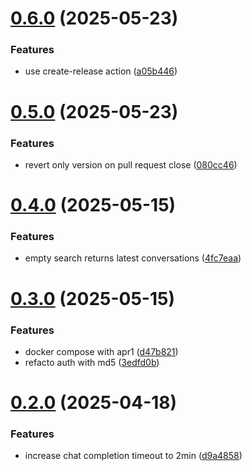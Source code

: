 # [0.6.0](https://github.com/kinorai/prompt-keeper/compare/v0.5.0...v0.6.0) (2025-05-23)


### Features

* use create-release action ([a05b446](https://github.com/kinorai/prompt-keeper/commit/a05b4469bc3a8fc26ab8dc191829c67bb05b7ae2))



# [0.5.0](https://github.com/kinorai/prompt-keeper/compare/v0.4.0...v0.5.0) (2025-05-23)


### Features

* revert only version on pull request close ([080cc46](https://github.com/kinorai/prompt-keeper/commit/080cc46686b867dc559622b9c3c52621ff4fc798))



# [0.4.0](https://github.com/kinorai/prompt-keeper/compare/v0.3.0...v0.4.0) (2025-05-15)


### Features

* empty search returns latest conversations ([4fc7eaa](https://github.com/kinorai/prompt-keeper/commit/4fc7eaaf11b204b1546e7ebf035ac2ce5c369d91))



# [0.3.0](https://github.com/kinorai/prompt-keeper/compare/v0.2.0...v0.3.0) (2025-05-15)


### Features

* docker compose with apr1 ([d47b821](https://github.com/kinorai/prompt-keeper/commit/d47b8218635e352c32e717e2c4c4e40585402b9d))
* refacto auth with md5 ([3edfd0b](https://github.com/kinorai/prompt-keeper/commit/3edfd0b09197b1bf10f8200f0f21ce0f00ab35b1))



# [0.2.0](https://github.com/kinorai/prompt-keeper/compare/v0.1.4...v0.2.0) (2025-04-18)


### Features

* increase chat completion timeout to 2min ([d9a4858](https://github.com/kinorai/prompt-keeper/commit/d9a4858c21b0fe98d4577f216bee485229932df0))



